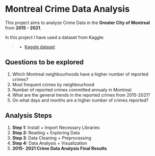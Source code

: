 # Montreal Crime Data Analysis 

This project aims to analyze Crime Data in the **Greater City of Montreal** from **2015 - 2021**.  

In this project I have used a dataset from Kaggle:
> - [Kaggle dataset](https://www.kaggle.com/datasets/kalvainhindi/montral-crimes)


## Questions to be explored
1. Which Montreal neighbourhoods have a higher number of reported crimes?
2. Most frequent crimes by neighbourhood
3. Number of reported crimes committed annualy in Montreal
4. What are the general trends in the reported crimes from 2015-2021?
5. On what days and months are a higher number of crimes reported?

## Analysis Steps
1. **Step 1:** Install + Import Necessary Libraries
2. **Step 2:** Reading + Exploring Data
3. **Step 3**: Data Cleaning + Preprocessing
4. **Step 4:** Data Analysis + Visualization
5. **2015- 2021 Crime Data Analysis Final Results**
